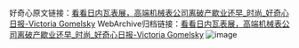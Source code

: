 好奇心原文链接：[看看日内瓦表展，高端机械表公司离破产歇业还早_时尚_好奇心日报-Victoria Gomelsky](https://www.qdaily.com/articles/5463.html)
WebArchive归档链接：[看看日内瓦表展，高端机械表公司离破产歇业还早_时尚_好奇心日报-Victoria Gomelsky](http://web.archive.org/web/20180930215356/http://www.qdaily.com:80/articles/5463.html)
![image](http://ww3.sinaimg.cn/large/007d5XDply1g3wh96qdphj30u075inpd)